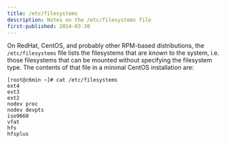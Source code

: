 ```yaml
---
title: /etc/filesystems
description: Notes on the /etc/filesystems file
first-published: 2014-03-30
---
```


On RedHat, CentOS, and probably other RPM-based distributions, the 
`/etc/filesystems` file lists the filesystems that are *known* to the 
system, i.e. those filesystems that can be mounted without specifying 
the filesystem type. The contents of that file in a minimal CentOS 
installation are:

    [root@c6min ~]# cat /etc/filesystems
    ext4
    ext3
    ext2
    nodev proc
    nodev devpts
    iso9660
    vfat
    hfs
    hfsplus

